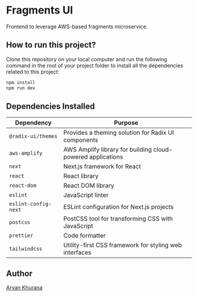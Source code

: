 # Fragments UI

Frontend to leverage AWS-based fragments microservice.

## How to run this project?

Clone this repository on your local computer and run the following command in the root of your project folder to install all the dependencies related to this project:

```bash
npm install
npm run dev
```

## Dependencies Installed

| Dependency           | Purpose                                                     |
| -------------------- | ----------------------------------------------------------- |
| `@radix-ui/themes`   | Provides a theming solution for Radix UI components         |
| `aws-amplify`        | AWS Amplify library for building cloud-powered applications |
| `next`               | Next.js framework for React                                 |
| `react`              | React library                                               |
| `react-dom`          | React DOM library                                           |
| `eslint`             | JavaScript linter                                           |
| `eslint-config-next` | ESLint configuration for Next.js projects                   |
| `postcss`            | PostCSS tool for transforming CSS with JavaScript           |
| `prettier`           | Code formatter                                              |
| `tailwindcss`        | Utility-first CSS framework for styling web interfaces      |

## Author

[Aryan Khurana](https://github.com/AryanK1511)
